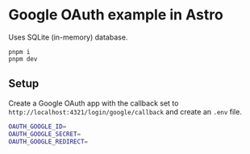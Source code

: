 # Google OAuth example in Astro

Uses SQLite (in-memory) database.

```
pnpm i
pnpm dev
```

## Setup

Create a Google OAuth app with the callback set to `http://localhost:4321/login/google/callback` and create an `.env` file.

```bash
OAUTH_GOOGLE_ID=
OAUTH_GOOGLE_SECRET=
OAUTH_GOOGLE_REDIRECT=
```
